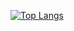 [![Top Langs](https://github-readme-stats.vercel.app/api/top-langs/?username=santeemarcel)](https://github.com/anuraghazra/github-readme-stats)
